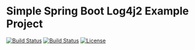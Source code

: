 # Simple Spring Boot Log4j2 Example Project

[![Build Status](https://travis-ci.org/leandrocgsi/simple-spring-boot-log4j2-example.svg?branch=master)](https://travis-ci.org/leandrocgsi/simple-spring-boot-log4j2-example)
[![Build Status](https://circleci.com/gh/leandrocgsi/simple-spring-boot-log4j2-example.svg?&style=shield)](https://circleci.com/gh/leandrocgsi/simple-spring-boot-log4j2-example/)
[![License](https://img.shields.io/badge/license-Apache%20License%202.0-blue.svg?maxAge=2592000)](https://github.com/leandrocgsi/simple-spring-boot-log4j2-example/blob/master/LICENSE.txt)